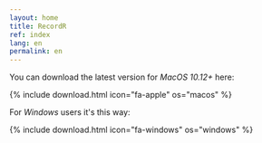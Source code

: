 ```yaml
---
layout: home
title: RecordR
ref: index
lang: en
permalink: en
---
```


You can download the latest version for *MacOS 10.12+* here:

{% include download.html
    icon="fa-apple"
    os="macos"
%}

<!--
You can download the latest version for *MacOS 10.13+* here:

{% include download.html
    icon="fa-apple"
    os="macos1013"
%}

For older *MacOS* version (10.10+), please use this download button:

{% include download.html
    icon="fa-apple"
    os="macos1010"
%}
-->

For *Windows* users it's this way:

{% include download.html
    icon="fa-windows"
    os="windows"
%}

<!--
## Change log:

### RecordR 20.6

- Better audio file naming
- Restore zoom in/out with key *I* and *O*

### RecordR 20.5

- Option to listen the original version during recording
- New *Talk* button to talk to the artistic director if one is affected to the recording task
- Progress indicator for the current character
- New script view with current character sentences highlighted in:
  - Orange if the sentence is not recorded yet
  - Green if the sentence is recorded
- New *Next* button to switch to next character sentence
- New *Help > Contact support...* menu item
- New shortcut:
  - *Space* for playing with original soundtrack
  - *R* for recording (instead of *Ctrl+R*)
  - *P* for playing the recorded sentence
  - *B / Left* to switch to previous character sentence
  - *N / Right* to switch to next character sentence
  - *Up* to switch to previous sentence in the script
  - *Down* to switch to next sentence in the script
  - *K* to switch to previous take
  - *J* to switch to next take
- Possibility to change the *RecordR* window size / full screen mode
- Various minor improvement and bug fix
-->
